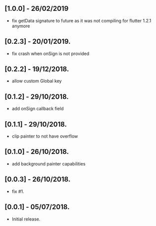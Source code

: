 ## [1.0.0] - 26/02/2019

* fix getData signature to future as it was not compiling for flutter 1.2.1 anymore

## [0.2.3] - 20/01/2019.

* fix crash when onSign is not provided

## [0.2.2] - 19/12/2018.

* allow custom Global key

## [0.1.2] - 29/10/2018.

* add onSign callback field

## [0.1.1] - 29/10/2018.

* clip painter to not have overflow

## [0.1.0] - 26/10/2018.

* add background painter capabilities

## [0.0.3] - 26/10/2018.

* fix #1.

## [0.0.1] - 05/07/2018.

* Initial release.
